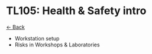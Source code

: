 # TL105: Health & Safety intro

[<- Back](../README.md)

- Workstation setup
- Risks in Workshops & Laboratories